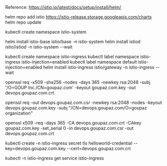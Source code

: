 Reference: https://istio.io/latest/docs/setup/install/helm/


helm repo add istio https://istio-release.storage.googleapis.com/charts
helm repo update

kubectl create namespace istio-system

helm install istio-base istio/base -n istio-system
helm install istiod istio/istiod -n istio-system --wait

kubectl create namespace istio-ingress
kubectl label namespace istio-ingress istio-injection=enabled
kubectl label namespace default istio-injection=enabled
helm install istio-ingress istio/gateway -n istio-ingress --wait

openssl req -x509 -sha256 -nodes -days 365 -newkey rsa:2048 -subj '/O=GOUP Inc./CN=goupaz.com' -keyout goupaz.com.key -out devops.goupaz.com.crt

openssl req -out devops.goupaz.com.csr -newkey rsa:2048 -nodes -keyout devops.goupaz.com.key -subj "/CN=devops.goupaz.com/O=goupaz organization"

openssl x509 -req -days 365 -CA devops.goupaz.com.crt -CAkey goupaz.com.key -set_serial 0 -in devops.goupaz.com.csr -out devops.goupaz.com.crt

kubectl create -n istio-ingress secret tls helloworld-credential --key=devops.goupaz.com.key --cert=devops.goupaz.com.crt


kubectl -n istio-ingress get service istio-ingress